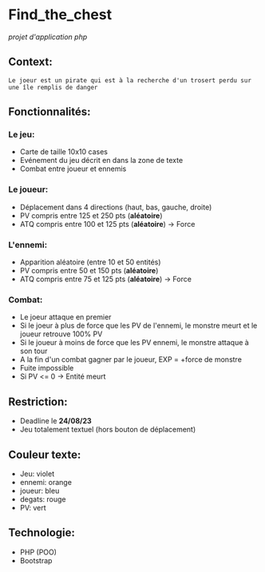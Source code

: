 # Find_the_chest
*projet d'application php*

## Context:
    Le joeur est un pirate qui est à la recherche d'un trosert perdu sur une île remplis de danger

## Fonctionnalités:
### Le jeu:
- Carte de taille 10x10 cases
- Evénement du jeu décrit en dans la zone de texte
- Combat entre joueur et ennemis

### Le joueur:
- Déplacement dans 4 directions (haut, bas, gauche, droite)
- PV compris entre 125 et 250 pts (**aléatoire**)
- ATQ compris entre 100 et 125 pts (**aléatoire**) -> Force

### L'ennemi:
- Apparition aléatoire (entre 10 et 50 entités)
- PV compris entre 50 et 150 pts (**aléatoire**)
- ATQ compris entre 75 et 125 pts (**aléatoire**) -> Force

### Combat:
- Le joeur attaque en premier
- Si le joeur à plus de force que les PV de l'ennemi, le monstre meurt et le joueur retrouve 100% PV
- Si le joueur à moins de force que les PV ennemi, le monstre attaque à son tour
- A la fin d'un combat gagner par le joueur, EXP = +force de monstre
- Fuite impossible
- Si PV <= 0 -> Entité meurt

## Restriction:
- Deadline le **24/08/23**
- Jeu totalement textuel (hors bouton de déplacement)

## Couleur texte:
- Jeu: violet
- ennemi: orange
- joueur: bleu
- degats: rouge
- PV: vert

## Technologie:
- PHP (POO)
- Bootstrap
